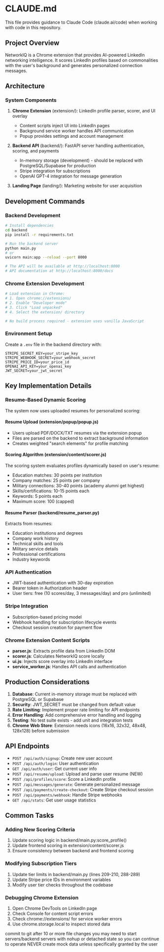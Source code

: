 # CLAUDE.md

This file provides guidance to Claude Code (claude.ai/code) when working with code in this repository.

## Project Overview

NetworkIQ is a Chrome extension that provides AI-powered LinkedIn networking intelligence. It scores LinkedIn profiles based on commonalities with the user's background and generates personalized connection messages.

## Architecture

### System Components
1. **Chrome Extension** (extension/): LinkedIn profile parser, scorer, and UI overlay
   - Content scripts inject UI into LinkedIn pages
   - Background service worker handles API communication
   - Popup provides settings and account management

2. **Backend API** (backend/): FastAPI server handling authentication, scoring, and payments
   - In-memory storage (development) - should be replaced with PostgreSQL/Supabase for production
   - Stripe integration for subscriptions
   - OpenAI GPT-4 integration for message generation

3. **Landing Page** (landing/): Marketing website for user acquisition

## Development Commands

### Backend Development
```bash
# Install dependencies
cd backend
pip install -r requirements.txt

# Run the backend server
python main.py
# or
uvicorn main:app --reload --port 8000

# The API will be available at http://localhost:8000
# API documentation at http://localhost:8000/docs
```

### Chrome Extension Development
```bash
# Load extension in Chrome:
# 1. Open chrome://extensions/
# 2. Enable "Developer mode"
# 3. Click "Load unpacked"
# 4. Select the extension/ directory

# No build process required - extension uses vanilla JavaScript
```

### Environment Setup
Create a `.env` file in the backend directory with:
```
STRIPE_SECRET_KEY=your_stripe_key
STRIPE_WEBHOOK_SECRET=your_webhook_secret
STRIPE_PRICE_ID=your_price_id
OPENAI_API_KEY=your_openai_key
JWT_SECRET=your_jwt_secret
```

## Key Implementation Details

### Resume-Based Dynamic Scoring
The system now uses uploaded resumes for personalized scoring:

#### Resume Upload (extension/popup/popup.js)
- Users upload PDF/DOCX/TXT resumes via the extension popup
- Files are parsed on the backend to extract background information
- Creates weighted "search elements" for profile matching

#### Scoring Algorithm (extension/content/scorer.js)
The scoring system evaluates profiles dynamically based on user's resume:
- Education matches: 30 points per institution
- Company matches: 25 points per company  
- Military connections: 30-40 points (academy alumni get highest)
- Skills/certifications: 10-15 points each
- Keywords: 5 points each
- Maximum score: 100 (capped)

#### Resume Parser (backend/resume_parser.py)
Extracts from resumes:
- Education institutions and degrees
- Company work history
- Technical skills and tools
- Military service details
- Professional certifications
- Industry keywords

### API Authentication
- JWT-based authentication with 30-day expiration
- Bearer token in Authorization header
- User tiers: free (10 scores/day, 3 messages/day) and pro (unlimited)

### Stripe Integration
- Subscription-based pricing model
- Webhook handling for subscription lifecycle events
- Checkout session creation for payment flow

### Chrome Extension Content Scripts
- **parser.js**: Extracts profile data from LinkedIn DOM
- **scorer.js**: Calculates NetworkIQ score locally
- **ui.js**: Injects score overlay into LinkedIn interface
- **service_worker.js**: Handles API calls and authentication

## Production Considerations

1. **Database**: Current in-memory storage must be replaced with PostgreSQL or Supabase
2. **Security**: JWT_SECRET must be changed from default value
3. **Rate Limiting**: Implement proper rate limiting for API endpoints
4. **Error Handling**: Add comprehensive error handling and logging
5. **Testing**: No test suite exists - add unit and integration tests
6. **Chrome Web Store**: Extension needs icons (16x16, 32x32, 48x48, 128x128) before submission

## API Endpoints

- `POST /api/auth/signup`: Create new user account
- `POST /api/auth/login`: User authentication
- `GET /api/auth/user`: Get current user info
- `POST /api/resume/upload`: Upload and parse user resume (NEW)
- `POST /api/profiles/score`: Score a LinkedIn profile
- `POST /api/messages/generate`: Generate personalized message
- `POST /api/payments/create-checkout`: Create Stripe checkout session
- `POST /api/payments/webhook`: Handle Stripe webhooks
- `GET /api/stats`: Get user usage statistics

## Common Tasks

### Adding New Scoring Criteria
1. Update scoring logic in backend/main.py:score_profile()
2. Update frontend scoring in extension/content/scorer.js
3. Ensure consistency between backend and frontend scoring

### Modifying Subscription Tiers
1. Update tier limits in backend/main.py (lines 209-210, 288-289)
2. Update Stripe price IDs in environment variables
3. Modify user tier checks throughout the codebase

### Debugging Chrome Extension
1. Open Chrome DevTools on LinkedIn page
2. Check Console for content script errors
3. Check chrome://extensions/ for service worker errors
4. Use chrome.storage.local to inspect stored data

commit to git after 10 or more file changes
you may need to start servers/backend servers with nohup or detached state so you can continue to operate
NEVER create mock data unless specifically granted by the user 